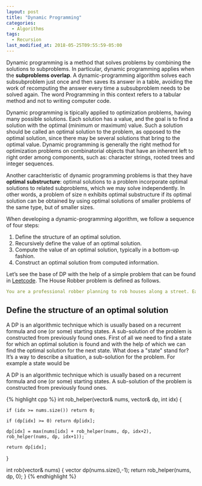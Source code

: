 ```yaml
---
layout: post
title: "Dynamic Programming"
categories:
  - Algorithms
tags:
  - Recursion
last_modified_at: 2018-05-25T09:55:59-05:00
---
```


Dynamic programming is a method that solves problems by combining the solutions to subproblems. In particular, dynamic programming applies when the **subproblems overlap**. A dynamic-programming algorithm solves each subsubproblem just once and then saves its answer in a table, avoiding the work of recomputing the answer every time a subsubproblem needs to be solved again. The word Programming in this context refers to a tabular method and not to writing computer code. 

Dynamic programming is tipically applied to optimization problems, having many possible solutions. Each solution has a value, and the goal is to find a solution with the optimal (minimum or maximum) value. Such a solution should be called an optimal solution to the problem, as opposed to the optimal solution, since there may be several solutions that bring to the optimal value. Dynamic programming is generally the right method for optimization problems on combinatorial objects that have an inherent left to right order among components, such as: character strings, rooted trees and integer sequences.

Another carachteristic of dynamic programming problems is that they have **optimal substructure**: optimal solutions to a problem incorporate optimal solutions to related subproblems, which we may solve independently. In other words, a problem of size n exhibits optimal substructure if its optimal solution can be obtained by using optimal solutions of smaller problems of the same type, but of smaller sizes.

When developing a dynamic-programming algorithm, we follow a sequence of four steps:
1. Define the structure of an optimal solution.
2. Recursively define the value of an optimal solution.
3. Compute the value of an optimal solution, typically in a bottom-up fashion. 
4. Construct an optimal solution from computed information.

Let’s see the base of DP with the help of a simple problem that can be found in [Leetcode](https://leetcode.com/problems/house-robber/description/). The House Robber problem is defined as follows. 
```yaml
You are a professional robber planning to rob houses along a street. Each house has a certain amount of money stashed, the only constraint stopping you from robbing each of them is that adjacent houses have security system connected and it will automatically contact the police if two adjacent houses were broken into on the same night. Given a list of non-negative integers representing the amount of money of each house, determine the maximum amount of money you can rob tonight without alerting the police.
```
## Define the structure of an optimal solution

A DP is an algorithmic technique which is usually based on a recurrent formula and one (or some) starting states. A sub-solution of the problem is constructed from previously found ones. First of all we need to find a state for which an optimal solution is found and with the help of which we can find the optimal solution for the next state. What does a "state" stand for? It’s a way to describe a situation, a sub-solution for the problem. For example a state would be

A DP is an algorithmic technique which is usually based on a recurrent formula and one (or some) starting states. A sub-solution of the problem is constructed from previously found ones. 

{% highlight cpp %}
int rob_helper(vector<int>& nums, vector<int>& dp, int idx) {
        
    if (idx >= nums.size()) return 0;
   
    if (dp[idx] >= 0) return dp[idx];
    
    dp[idx] = max(nums[idx] + rob_helper(nums, dp, idx+2), rob_helper(nums, dp, idx+1));
    
    return dp[idx];
}
    
int rob(vector<int>& nums) {
    vector<int> dp(nums.size(),-1);
    return rob_helper(nums, dp, 0);
}
{% endhighlight %}
